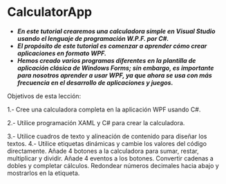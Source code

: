 # CalculatorApp

- **_En este tutorial crearemos una calculadora simple en Visual Studio usando el lenguaje de programación W.P.F. por C#._**
- **_El propósito de este tutorial es comenzar a aprender cómo crear aplicaciones en formato WPF._**
- **_Hemos creado varios programas diferentes en la plantilla de aplicación clásica de Windows Forms; sin embargo, es importante para nosotros aprender a usar WPF, ya que ahora se usa con más frecuencia en el desarrollo de aplicaciones y juegos._**

Objetivos de esta lección:

1.- Cree una calculadora completa en la aplicación WPF usando C#.

2.- Utilice programación XAML y C# para crear la calculadora.

3.- Utilice cuadros de texto y alineación de contenido para diseñar los textos.
4.- Utilice etiquetas dinámicas y cambie los valores del código directamente.
Añade 4 botones a la calculadora para sumar, restar, multiplicar y dividir.
Añade 4 eventos a los botones.
Convertir cadenas a dobles y completar cálculos.
Redondear números decimales hacia abajo y mostrarlos en la etiqueta.
